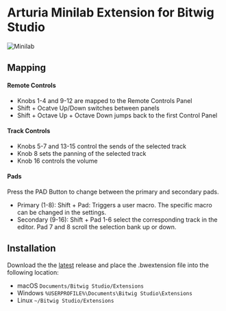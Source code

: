 # Arturia Minilab Extension for Bitwig Studio
![Minilab](https://medias.arturia.net/images/products/minilab/minilab-image.png "Minilab")

## Mapping

#### Remote Controls
- Knobs 1-4 and 9-12 are mapped to the Remote Controls Panel
- Shift + Ocatve Up/Down switches between panels
- Shift + Octave Up + Octave Down jumps back to the first Control Panel

#### Track Controls
- Knobs 5-7 and 13-15 control the sends of the selected track
- Knob 8 sets the panning of the selected track
- Knob 16 controls the volume

#### Pads
Press the PAD Button to change between the primary and secondary pads.
- Primary (1-8): Shift + Pad: Triggers a user macro. The specific macro can be changed in the settings.
- Secondary (9-16): Shift + Pad 1-6 select the corresponding track in the editor. Pad 7 and 8 scroll the selection bank up or down.

## Installation
Download the the [latest](https://github.com/lplath/Minilab_V2/releases/tag/1.1) release and place the .bwextension file into the following location:
- macOS
`Documents/Bitwig Studio/Extensions`
- Windows
`%USERPROFILE%\Documents\Bitwig Studio\Extensions`
- Linux
`~/Bitwig Studio/Extensions`
